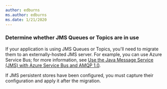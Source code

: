 ```yaml
---
author: edburns
ms.author: edburns
ms.date: 1/21/2020
---
```


### Determine whether JMS Queues or Topics are in use

If your application is using JMS Queues or Topics, you'll need to migrate them to an externally-hosted JMS server. For example, you can use Azure Service Bus; for more information, see [Use the Java Message Service (JMS) with Azure Service Bus and AMQP 1.0](/azure/service-bus-messaging/service-bus-java-how-to-use-jms-api-amqp).

If JMS persistent stores have been configured, you must capture their configuration and apply it after the migration.
